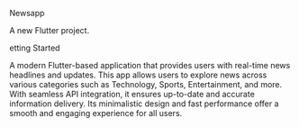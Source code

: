 Newsapp

A new Flutter project.

 etting Started

A modern Flutter-based application that provides users with real-time news headlines and updates. This app allows users to explore news across various categories such as Technology, Sports, Entertainment, and more. With seamless API integration, it ensures up-to-date and accurate information delivery. Its minimalistic design and fast performance offer a smooth and engaging experience for all users.


